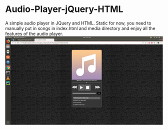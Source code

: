 # Audio-Player-jQuery-HTML
A simple audio player in JQuery and HTML. 
Static for now, you need to manually put in songs in index.html and media directory and enjoy all the features of the audio player.
![Preview](images/preview.png)
